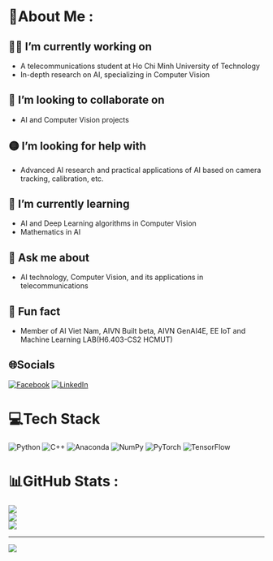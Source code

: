 # 💫About Me :
## 👨‍💻 I’m currently working on
- A telecommunications student at Ho Chi Minh University of Technology
- In-depth research on AI, specializing in Computer Vision

## 🤝 I’m looking to collaborate on
- AI and Computer Vision projects

## 🟡 I’m looking for help with
- Advanced AI research and practical applications of AI based on camera tracking, calibration, etc.

## 🌱 I’m currently learning
- AI and Deep Learning algorithms in Computer Vision
- Mathematics in AI
## 💬 Ask me about
- AI technology, Computer Vision, and its applications in telecommunications

## 🎯 Fun fact
- Member of AI Viet Nam, AIVN Built beta, AIVN GenAI4E, EE IoT and Machine Learning LAB(H6.403-CS2 HCMUT)


## 🌐Socials
[![Facebook](https://img.shields.io/badge/Facebook-%231877F2.svg?logo=Facebook&logoColor=white)](https://facebook.com/https://www.facebook.com/anhminh.phan.9028/) [![LinkedIn](https://img.shields.io/badge/LinkedIn-%230077B5.svg?logo=linkedin&logoColor=white)](https://linkedin.com/in/https://www.linkedin.com/in/minh-phan-anh-14a715253/) 

# 💻Tech Stack
![Python](https://img.shields.io/badge/python-3670A0?style=for-the-badge&logo=python&logoColor=ffdd54) ![C++](https://img.shields.io/badge/c++-%2300599C.svg?style=for-the-badge&logo=c%2B%2B&logoColor=white) ![Anaconda](https://img.shields.io/badge/Anaconda-%2344A833.svg?style=for-the-badge&logo=anaconda&logoColor=white) ![NumPy](https://img.shields.io/badge/numpy-%23013243.svg?style=for-the-badge&logo=numpy&logoColor=white) ![PyTorch](https://img.shields.io/badge/PyTorch-%23EE4C2C.svg?style=for-the-badge&logo=PyTorch&logoColor=white) ![TensorFlow](https://img.shields.io/badge/TensorFlow-%23FF6F00.svg?style=for-the-badge&logo=TensorFlow&logoColor=white)
# 📊GitHub Stats :
![](https://github-readme-stats.vercel.app/api?username=Lusic12&theme=blue-green&hide_border=true&include_all_commits=true&count_private=true)<br/>
![](https://github-readme-streak-stats.herokuapp.com/?user=Lusic12&theme=blue-green&hide_border=true)<br/>
![](https://github-readme-stats.vercel.app/api/top-langs/?username=Lusic12&theme=blue-green&hide_border=true&include_all_commits=true&count_private=true&layout=compact)

---
[![](https://visitcount.itsvg.in/api?id=Lusic12&icon=0&color=3)](https://visitcount.itsvg.in)
